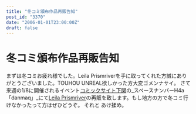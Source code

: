 ```yaml
---
title: "冬コミ頒布作品再販告知"
post_id: "3370"
date: "2006-01-01T23:00:00Z"
draft: false
---
```


# 冬コミ頒布作品再販告知

まずは冬コミお疲れ様でした。Leila Prismriverを手に取ってくれた方誠にありがとうございました。TOUHOU UNREAL欲しかった方大変ゴメンナサイ。 さて来週の1/8に開催されるイベント[コミックサイト下関](http://www.communitysite.jp/)の_スペースナンバーH4a「danmaq」_にて[Leila Prismriver](/!/leila/)の再販を致します。もし地方の方で冬コミ行けなかったって方はぜひどうぞ。 それと あけ揉め。
